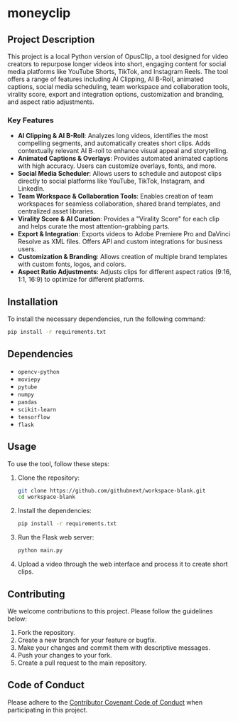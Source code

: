 # moneyclip

## Project Description

This project is a local Python version of OpusClip, a tool designed for video creators to repurpose longer videos into short, engaging content for social media platforms like YouTube Shorts, TikTok, and Instagram Reels. The tool offers a range of features including AI Clipping, AI B-Roll, animated captions, social media scheduling, team workspace and collaboration tools, virality score, export and integration options, customization and branding, and aspect ratio adjustments.

### Key Features

- **AI Clipping & AI B-Roll**: Analyzes long videos, identifies the most compelling segments, and automatically creates short clips. Adds contextually relevant AI B-roll to enhance visual appeal and storytelling.
- **Animated Captions & Overlays**: Provides automated animated captions with high accuracy. Users can customize overlays, fonts, and more.
- **Social Media Scheduler**: Allows users to schedule and autopost clips directly to social platforms like YouTube, TikTok, Instagram, and LinkedIn.
- **Team Workspace & Collaboration Tools**: Enables creation of team workspaces for seamless collaboration, shared brand templates, and centralized asset libraries.
- **Virality Score & AI Curation**: Provides a "Virality Score" for each clip and helps curate the most attention-grabbing parts.
- **Export & Integration**: Exports videos to Adobe Premiere Pro and DaVinci Resolve as XML files. Offers API and custom integrations for business users.
- **Customization & Branding**: Allows creation of multiple brand templates with custom fonts, logos, and colors.
- **Aspect Ratio Adjustments**: Adjusts clips for different aspect ratios (9:16, 1:1, 16:9) to optimize for different platforms.

## Installation

To install the necessary dependencies, run the following command:

```bash
pip install -r requirements.txt
```

## Dependencies

- `opencv-python`
- `moviepy`
- `pytube`
- `numpy`
- `pandas`
- `scikit-learn`
- `tensorflow`
- `flask`

## Usage

To use the tool, follow these steps:

1. Clone the repository:
   ```bash
   git clone https://github.com/githubnext/workspace-blank.git
   cd workspace-blank
   ```

2. Install the dependencies:
   ```bash
   pip install -r requirements.txt
   ```

3. Run the Flask web server:
   ```bash
   python main.py
   ```

4. Upload a video through the web interface and process it to create short clips.

## Contributing

We welcome contributions to this project. Please follow the guidelines below:

1. Fork the repository.
2. Create a new branch for your feature or bugfix.
3. Make your changes and commit them with descriptive messages.
4. Push your changes to your fork.
5. Create a pull request to the main repository.

## Code of Conduct

Please adhere to the [Contributor Covenant Code of Conduct](https://www.contributor-covenant.org/version/2/0/code_of_conduct/) when participating in this project.
